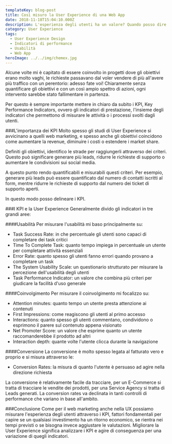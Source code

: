```yaml
---
templateKey: blog-post
title: Così misuro la User Experience di una Web App
date: 2018-11-18T15:04:10.000Z
description: L'esperienza degli utenti ha un valore? Quando posso dire di aver migliorato le performance di un sito? Ecco le mie risposte.
category: User Experience
tags:
  - User Experience Design
  - Indicatori di performance
  - Usabilità
  - Web App
heroImage: ../../img/chemex.jpg
---
```



Alcune volte mi è capitato di essere coinvolto in progetti dove gli obiettivi erano molto vaghi, le richieste passavano dal voler vendere di più all'avere più traffico con un perentorio: adesso fate voi! Chiaramente senza quantificare gli obiettivi e con un così ampio spettro di azioni, ogni intervento sarebbe stato fallimentare in partenza.

Per questo è sempre importante mettere in chiaro da subito i KPI, Key Performance Indicators, ovvero gli indicatori di prestazione, l'insieme degli indicatori che permettono di misurare le attività o i processi svolti dagli utenti.

###L'importanza dei KPI
Molto spesso gli studi di User Experience si avvicinano a quelli web marketing, e spesso anche gli obiettivi coincidono come aumentare la revenue, diminuire i costi o estendere i market share.

Definiti gli obiettivi, identifico le strade per raggiungerli attraverso dei criteri. Questo può significare generare più leads, ridurre le richieste di supporto o aumentare le condivisioni sui social media.

A questo punto rendo quantificabili e misurabili questi criteri. Per esempio, generare più leads può essere quantificato dal numero di contatti iscritti al form, mentre ridurre le richieste di supporto dal numero dei ticket di supporto aperti.

In questo modo posso delineare i KPI.

###I KPI e la User Experience
Generalmente divido gli indicatori in tre grandi aree:

####Usabilità
Per misurare l'usabilità mi baso principalmente su:

- Task Success Rate: in che percentuale gli utenti sono capaci di completare dei task critici
- Time To Complete Task: quanto tempo impiega in percentuale un utente per completare attività essenziali
- Error Rate: quanto spesso gli utenti fanno errori quando provano a completare un task
- The System Usability Scale: un questionario strutturato per misurare la percezione dell'usabilità degli utenti
- Task Performance Indicator: un valore che combina più criteri per giudicare la facilità d'uso generale

####Coinvolgimento
Per misurare il coinvolgimento mi focalizzo su:

- Attention minutes: quanto tempo un utente presta attenzione ai contenuti
- First Impressions: come reagiscono gli utenti al primo accesso
- Interactions: quanto spesso gli utenti commentano, condividono o esprimono il parere sul contenuto appena visionato
- Net Promoter Score: un valore che esprime quanto un utente raccomanderebbe il prodotto ad altri
- Interaction depth: quante volte l'utente clicca durante la navigazione

####Conversione
La conversione è molto spesso legata al fatturato vero e proprio e si misura attraverso le:

- Conversion Rates: la misura di quanto l'utente è persuaso ad agire nella direzione richiesta

La conversione è relativamente facile da tracciare, per un E-Commerce si tratta di tracciare le vendite dei prodotti, per una Service Agency si tratta di Leads generati. La conversion rates va declinata in tanti controlli di performance che variano in base all'ambito.

###Conclusione
Come per il web marketing anche nella UX possiamo misurare l'esperienza degli utenti attraverso i KPI, fattori fondamentali per capire se un qualsiasi investimento ha un ritorno economico, se rientra nei tempi previsti o se bisogna invece aggiustare le valutazioni. Migliorare la User Experience significa analizzare i KPI e agire di conseguenza per una variazione di quegli indicatori.